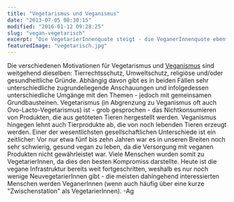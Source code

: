 ```yaml
---
title: "Vegetarismus und Veganismus"
date: "2013-07-05 08:30:15"
modified: "2016-01-12 09:28:25"
slug: "vegan-vegetarisch"
excerpt: "Die VegetarierInnenquote steigt - die VeganerInnenquote ebenfalls, aber wesentlich schneller. In Deutschland leben bereits etwa die Hälfte aller VegetarierInnen auch vegan."
featuredImage: "vegetarisch.jpg"
---
```


Die verschiedenen Motivationen für Vegetarismus und [Veganismus](https://www.veganblatt.com/veganismus) sind weitgehend dieselben: Tierrechtsschutz, Umweltschutz, religiöse und/oder gesundheitliche Gründe. Abhängig davon gibt es in beiden Fällen sehr unterschiedliche zugrundeliegende Anschauungen und infolgedessen unterschiedliche Umgänge mit den Themen - jedoch mit gemeinsamen Grundbausteinen. Vegetarismus (in Abgrenzung zu Veganismus oft auch Ovo-Lacto-Vegetarismus) ist - grob gesprochen - das Nichtkonsumieren von Produkten, die aus getöteten Tieren hergestellt werden. Veganismus hingegen lehnt auch Tierprodukte ab, die von noch lebenden Tieren erzeugt werden. Einer der wesentlichsten gesellschaftlichen Unterschiede ist ein zeitlicher: Vor nur etwa fünf bis zehn Jahren war es in unseren Breiten noch sehr schwierig, gesund vegan zu leben, da die Versorgung mit veganen Produkten nicht gewährleistet war. Viele Menschen wurden somit zu VegetarierInnen, da dies den besten Kompromiss darstellte. Heute ist die vegane Infrastruktur bereits weit fortgeschritten, weshalb es nur noch wenige NeuvegetarierInnen gibt - die meisten dahingehend interessierten Menschen werden VeganerInnen (wenn auch häufig über eine kurze "Zwischenstation" als VegetarierInnen). -Ag